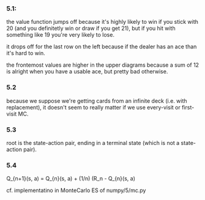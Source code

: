 ### 5.1:

the value function jumps off because it's highly likely to win if you stick with 20 (and you definitetly win or draw if you get 21), but if you hit with something like 19 you're very likely to lose.

it drops off for the last row on the left because if the dealer has an ace than it's hard to win.

the frontemost values are higher in the upper diagrams because a sum of 12 is alright when you have a usable ace, but pretty bad otherwise.

### 5.2

because we suppose we're getting cards from an infinite deck (i.e. with replacement), it doesn't seem to really matter if we use every-visit or first-visit MC.

### 5.3

root is the state-action pair, ending in a terminal state (which is not a state-action pair).

### 5.4

Q_{n+1}(s, a) = Q_{n}(s, a) + (1/n) (R_n - Q_{n}(s, a)

cf. implementatino in MonteCarlo ES of numpy/5/mc.py
